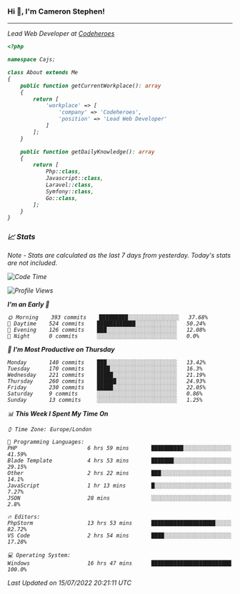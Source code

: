 ### Hi 👋, I'm Cameron Stephen!
<hr>
<p><em>Lead Web Developer at <a href="https://codeheroes.co.uk">Codeheroes</a></p>


```php
<?php

namespace Cajs;

class About extends Me
{
    public function getCurrentWorkplace(): array
    {
        return [
            'workplace' => [
                'company' => 'Codeheroes',
                'position' => 'Lead Web Developer'
            ]
        ];
    }

    public function getDailyKnowledge(): array
    {
        return [
            Php::class,
            Javascript::class,
            Laravel::class,
            Symfony::class,
            Go::class,
        ];
    }
}
```

### 📈 Stats
<p><em>Note - Stats are calculated as the last 7 days from yesterday. Today's stats are not included.</em></p>


<!--START_SECTION:waka-->
![Code Time](http://img.shields.io/badge/Code%20Time-3%2C023%20hrs%2049%20mins-blue)

![Profile Views](http://img.shields.io/badge/Profile%20Views-0-blue)

**I'm an Early 🐤** 

```text
🌞 Morning    393 commits    █████████░░░░░░░░░░░░░░░░   37.68% 
🌆 Daytime    524 commits    ████████████░░░░░░░░░░░░░   50.24% 
🌃 Evening    126 commits    ███░░░░░░░░░░░░░░░░░░░░░░   12.08% 
🌙 Night      0 commits      ░░░░░░░░░░░░░░░░░░░░░░░░░   0.0%

```
📅 **I'm Most Productive on Thursday** 

```text
Monday       140 commits    ███░░░░░░░░░░░░░░░░░░░░░░   13.42% 
Tuesday      170 commits    ████░░░░░░░░░░░░░░░░░░░░░   16.3% 
Wednesday    221 commits    █████░░░░░░░░░░░░░░░░░░░░   21.19% 
Thursday     260 commits    ██████░░░░░░░░░░░░░░░░░░░   24.93% 
Friday       230 commits    █████░░░░░░░░░░░░░░░░░░░░   22.05% 
Saturday     9 commits      ░░░░░░░░░░░░░░░░░░░░░░░░░   0.86% 
Sunday       13 commits     ░░░░░░░░░░░░░░░░░░░░░░░░░   1.25%

```


📊 **This Week I Spent My Time On** 

```text
⌚︎ Time Zone: Europe/London

💬 Programming Languages: 
PHP                      6 hrs 59 mins       ██████████░░░░░░░░░░░░░░░   41.59% 
Blade Template           4 hrs 53 mins       ███████░░░░░░░░░░░░░░░░░░   29.15% 
Other                    2 hrs 22 mins       ███░░░░░░░░░░░░░░░░░░░░░░   14.1% 
JavaScript               1 hr 13 mins        █░░░░░░░░░░░░░░░░░░░░░░░░   7.27% 
JSON                     28 mins             ░░░░░░░░░░░░░░░░░░░░░░░░░   2.8%

🔥 Editors: 
PhpStorm                 13 hrs 53 mins      ████████████████████░░░░░   82.72% 
VS Code                  2 hrs 54 mins       ████░░░░░░░░░░░░░░░░░░░░░   17.28%

💻 Operating System: 
Windows                  16 hrs 47 mins      █████████████████████████   100.0%

```


 Last Updated on 15/07/2022 20:21:11 UTC
<!--END_SECTION:waka-->
